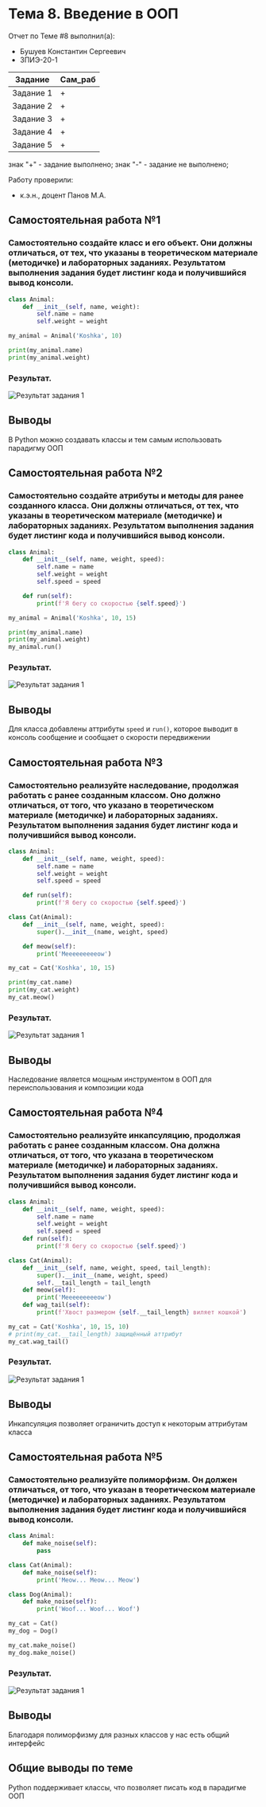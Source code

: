 # Тема 8. Введение в ООП
Отчет по Теме #8 выполнил(а):
- Бушуев Константин Сергеевич
- ЗПИЭ-20-1

| Задание    | Сам_раб |
|------------|---------|
| Задание 1  | +       |
| Задание 2  | +       |
| Задание 3  | +       |
| Задание 4  | +       |
| Задание 5  | +       |

знак "+" - задание выполнено; знак "-" - задание не выполнено;

Работу проверили:
- к.э.н., доцент Панов М.А.

## Самостоятельная работа №1
### Самостоятельно создайте класс и его объект. Они должны отличаться, от тех, что указаны в теоретическом материале (методичке) и лабораторных заданиях. Результатом выполнения задания будет листинг кода и получившийся вывод консоли.

```python
class Animal:
    def __init__(self, name, weight):
        self.name = name
        self.weight = weight

my_animal = Animal('Koshka', 10)

print(my_animal.name)
print(my_animal.weight)
```

### Результат.

![Результат задания 1](./pic/Sam8_1.png)

## Выводы

В Python можно создавать классы и тем самым использовать парадигму ООП

## Самостоятельная работа №2
### Самостоятельно создайте атрибуты и методы для ранее созданного класса. Они должны отличаться, от тех, что указаны в теоретическом материале (методичке) и лабораторных заданиях. Результатом выполнения задания будет листинг кода и получившийся вывод консоли.

```python
class Animal:
    def __init__(self, name, weight, speed):
        self.name = name
        self.weight = weight
        self.speed = speed

    def run(self):
        print(f'Я бегу со скоростью {self.speed}')

my_animal = Animal('Koshka', 10, 15)

print(my_animal.name)
print(my_animal.weight)
my_animal.run()
```

### Результат.

![Результат задания 1](./pic/Sam8_2.png)

## Выводы

Для класса добавлены аттрибуты `speed` и `run()`, которое выводит в консоль сообщение и сообщает о скорости передвижении

## Самостоятельная работа №3
### Самостоятельно реализуйте наследование, продолжая работать с ранее созданным классом. Оно должно отличаться, от того, что указано в теоретическом материале (методичке) и лабораторных заданиях. Результатом выполнения задания будет листинг кода и получившийся вывод консоли.

```python
class Animal:
    def __init__(self, name, weight, speed):
        self.name = name
        self.weight = weight
        self.speed = speed

    def run(self):
        print(f'Я бегу со скоростью {self.speed}')

class Cat(Animal):
    def __init__(self, name, weight, speed):
        super().__init__(name, weight, speed)

    def meow(self):
        print('Meeeeeeeeeow')

my_cat = Cat('Koshka', 10, 15)

print(my_cat.name)
print(my_cat.weight)
my_cat.meow()
```

### Результат.

![Результат задания 1](./pic/Sam8_3.png)

## Выводы

Наследование является мощным инструментом в ООП для переиспользования и композиции кода

## Самостоятельная работа №4
### Самостоятельно реализуйте инкапсуляцию, продолжая работать с ранее созданным классом. Она должна отличаться, от того, что указана в теоретическом материале (методичке) и лабораторных заданиях. Результатом выполнения задания будет листинг кода и получившийся вывод консоли.

```python
class Animal:
    def __init__(self, name, weight, speed):
        self.name = name
        self.weight = weight
        self.speed = speed
    def run(self):
        print(f'Я бегу со скоростью {self.speed}')

class Cat(Animal):
    def __init__(self, name, weight, speed, tail_length):
        super().__init__(name, weight, speed)
        self.__tail_length = tail_length
    def meow(self):
        print('Meeeeeeeeeow')
    def wag_tail(self):
        print(f'Хвост размером {self.__tail_length} виляет кошкой')

my_cat = Cat('Koshka', 10, 15, 10)
# print(my_cat.__tail_length) защищённый аттрибут
my_cat.wag_tail()
```

### Результат.

![Результат задания 1](./pic/Sam8_4.png)

## Выводы

Инкапсуляция позволяет ограничить доступ к некоторым аттрибутам класса

## Самостоятельная работа №5
### Самостоятельно реализуйте полиморфизм. Он должен отличаться, от того, что указан в теоретическом материале (методичке) и лабораторных заданиях. Результатом выполнения задания будет листинг кода и получившийся вывод консоли.

```python
class Animal:
    def make_noise(self):
        pass

class Cat(Animal):
    def make_noise(self):
        print('Meow... Meow... Meow')

class Dog(Animal):
    def make_noise(self):
        print('Woof... Woof... Woof')

my_cat = Cat()
my_dog = Dog()

my_cat.make_noise()
my_dog.make_noise()
```

### Результат.

![Результат задания 1](./pic/Sam8_5.png)

## Выводы

Благодаря полиморфизму для разных классов у нас есть общий интерфейс

## Общие выводы по теме

Python поддерживает классы, что позволяет писать код в парадигме ООП